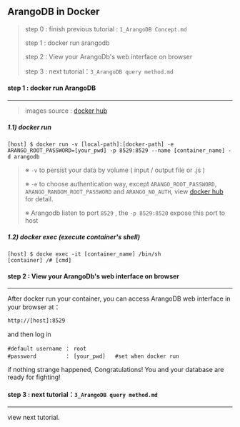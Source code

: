 ## ArangoDB in Docker

> step 0 : finish previous tutorial : `1_ArangoDB Concept.md`
>
> step 1 : docker run arangodb
>
> step 2 : View your ArangoDb's web interface on browser 
>
> step 3 : next tutorial：`3_ArangoDB query method.md`

#### step 1 : docker run ArangoDB

---

> images source : [docker hub](https://hub.docker.com/_/arangodb)

##### 1.1) docker run 

```
[host] $ docker run -v [local-path]:[docker-path] -e ARANGO_ROOT_PASSWORD=[your_pwd] -p 8529:8529 --name [container_name] -d arangodb
```

> ※ `-v` to persist your data by  volume ( input / output file or .js )
>
> ※ `-e` to choose authentication way, except  `ARANGO_ROOT_PASSWORD`, `ARANGO_RANDOM_ROOT_PASSWORD` and `ARANGO_NO_AUTH`, view [docker hub](https://hub.docker.com/_/arangodb) for detail.
>
> ※ Arangodb listen to port `8529` , the `-p 8529:8520` expose this port to host



##### 1.2) docker exec (execute container's shell)

```
[host] $ docke exec -it [container_name] /bin/sh
[container] /# [cmd]
```



#### step 2 : View your ArangoDb's web interface on browser 

---

After docker run your container, you can access ArangoDB web interface in your browser at：

```xml
http://[host]:8529
```

and then log in 

```
#default username ： root
#password		  ： [your_pwd]   #set when docker run
```

if nothing strange happened, Congratulations!  You and your database are ready for fighting! 



#### step 3 : next tutorial：`3_ArangoDB query method.md`

---

view next tutorial.